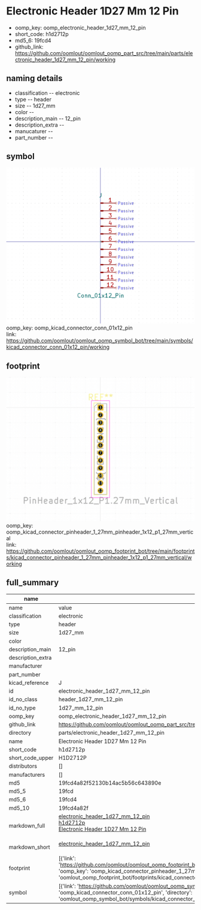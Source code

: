 # Electronic Header 1D27 Mm 12 Pin

  
* oomp_key: oomp_electronic_header_1d27_mm_12_pin 
* short_code: h1d2712p
* md5_6: 19fcd4  
* github_link: https://github.com/oomlout/oomlout_oomp_part_src/tree/main/parts/electronic_header_1d27_mm_12_pin/working  
## naming details
* classification -- electronic
* type -- header
* size -- 1d27_mm
* color -- 
* description_main -- 12_pin
* description_extra -- 
* manucaturer -- 
* part_number -- 



## symbol

![](symbol/0/working/working_600.png)  
oomp_key: oomp_kicad_connector_conn_01x12_pin  
link: https://github.com/oomlout/oomlout_oomp_symbol_bot/tree/main/symbols/kicad_connector_conn_01x12_pin/working  

## footprint

![](footprint/0/working/working_600.png)  
oomp_key: oomp_kicad_connector_pinheader_1_27mm_pinheader_1x12_p1_27mm_vertical  
link: https://github.com/oomlout/oomlout_oomp_footprint_bot/tree/main/footprints/kicad_connector_pinheader_1_27mm_pinheader_1x12_p1_27mm_vertical/working  

## full_summary
| name | value | 
| --- | --- | 
| name | value | 
| classification | electronic | 
| type | header | 
| size | 1d27_mm | 
| color |  | 
| description_main | 12_pin | 
| description_extra |  | 
| manufacturer |  | 
| part_number |  | 
| kicad_reference | J | 
| id | electronic_header_1d27_mm_12_pin | 
| id_no_class | header_1d27_mm_12_pin | 
| id_no_type | 1d27_mm_12_pin | 
| oomp_key | oomp_electronic_header_1d27_mm_12_pin | 
| github_link | https://github.com/oomlout/oomlout_oomp_part_src/tree/main/parts/electronic_header_1d27_mm_12_pin/working | 
| directory | parts/electronic_header_1d27_mm_12_pin | 
| name | Electronic Header 1D27 Mm 12 Pin | 
| short_code | h1d2712p | 
| short_code_upper | H1D2712P | 
| distributors | [] | 
| manufacturers | [] | 
| md5 | 19fcd4a82f52130b14ac5b56c643890e | 
| md5_5 | 19fcd | 
| md5_6 | 19fcd4 | 
| md5_10 | 19fcd4a82f | 
| markdown_full | [electronic_header_1d27_mm_12_pin](https://github.com/oomlout/oomlout_oomp_part_src/tree/main/parts/electronic_header_1d27_mm_12_pin/working)<br>[h1d2712p](https://github.com/oomlout/oomlout_oomp_part_src/tree/main/parts/electronic_header_1d27_mm_12_pin/working)<br>[Electronic Header 1D27 Mm 12 Pin](https://github.com/oomlout/oomlout_oomp_part_src/tree/main/parts/electronic_header_1d27_mm_12_pin/working)<br><br> | 
| markdown_short | [electronic_header_1d27_mm_12_pin](https://github.com/oomlout/oomlout_oomp_part_src/tree/main/parts/electronic_header_1d27_mm_12_pin/working)<br><br> | 
| footprint | [{'link': 'https://github.com/oomlout/oomlout_oomp_footprint_bot/tree/main/foootprntss/kicad_connector_pinheader_1_27mm_pinheader_1x12_p1_27mm_vertical', 'oomp_key': 'oomp_kicad_connector_pinheader_1_27mm_pinheader_1x12_p1_27mm_vertical', 'directory': 'oomlout_oomp_footprint_bot/footprints/kicad_connector_pinheader_1_27mm_pinheader_1x12_p1_27mm_vertical//working/working.kicad_mod'}] | 
| symbol | [{'link': 'https://github.com/oomlout/oomlout_oomp_symbol_bot/tree/main/symbols/kicad_connector_conn_01x12_pin', 'oomp_key': 'oomp_kicad_connector_conn_01x12_pin', 'directory': 'oomlout_oomp_symbol_bot/symbols/kicad_connector_conn_01x12_pin//working/working.kicad_sym'}] | 
